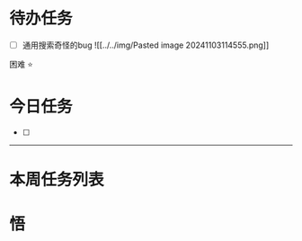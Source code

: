 # 待办任务
- [ ] 通用搜索奇怪的bug
![[../../img/Pasted image 20241103114555.png]]


困难
⭐

# 今日任务
- [ ] 




------
# 本周任务列表



# 悟